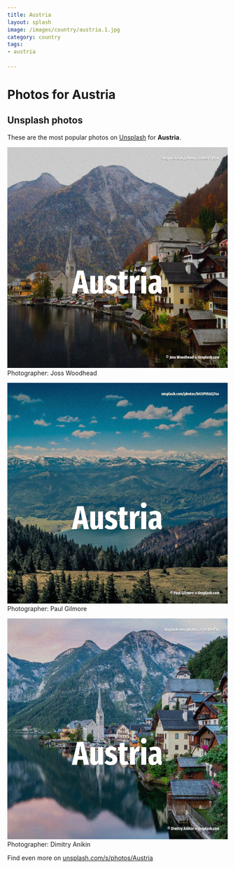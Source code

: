```yaml
---
title: Austria
layout: splash
image: /images/country/austria.1.jpg
category: country
tags:
- austria

---
```

# Photos for Austria
 
## Unsplash photos
These are the most popular photos on [Unsplash](https://unsplash.com) for **Austria**.
 
![Austria](/images/country/austria.1.jpg)
Photographer:  Joss Woodhead
 
![Austria](/images/country/austria.2.jpg)
Photographer:  Paul Gilmore
 
![Austria](/images/country/austria.3.jpg)
Photographer:  Dimitry Anikin
 
Find even more on [unsplash.com/s/photos/Austria](https://unsplash.com/s/photos/Austria)
 
